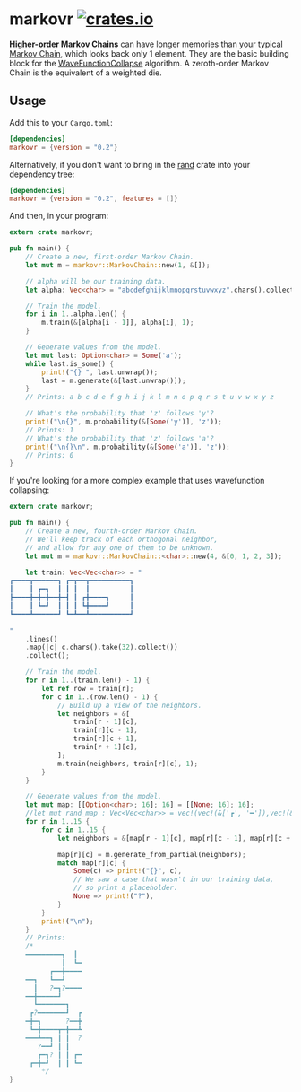 # markovr [![crates.io](https://img.shields.io/crates/v/markovr.svg)](https://crates.io/crates/markovr)

**Higher-order Markov Chains** can have longer memories than your [typical Markov Chain](https://en.wikipedia.org/wiki/Markov_chain), which looks back only 1 element. They are the basic building block for the [WaveFunctionCollapse](https://github.com/mxgmn/WaveFunctionCollapse) algorithm. A zeroth-order Markov Chain is the equivalent of a weighted die.

## Usage

Add this to your `Cargo.toml`:

```toml
[dependencies]
markovr = {version = "0.2"}
```

Alternatively, if you don't want to bring in the [rand](https://crates.io/crates/rand) crate into your dependency tree:

```toml
[dependencies]
markovr = {version = "0.2", features = []}
```

And then, in your program:

```rust
extern crate markovr;

pub fn main() {
    // Create a new, first-order Markov Chain.
    let mut m = markovr::MarkovChain::new(1, &[]);

    // alpha will be our training data.
    let alpha: Vec<char> = "abcdefghijklmnopqrstuvwxyz".chars().collect();

    // Train the model.
    for i in 1..alpha.len() {
        m.train(&[alpha[i - 1]], alpha[i], 1);
    }

    // Generate values from the model.
    let mut last: Option<char> = Some('a');
    while last.is_some() {
        print!("{} ", last.unwrap());
        last = m.generate(&[last.unwrap()]);
    }
    // Prints: a b c d e f g h i j k l m n o p q r s t u v w x y z

    // What's the probability that 'z' follows 'y'?
    print!("\n{}", m.probability(&[Some('y')], 'z'));
    // Prints: 1
    // What's the probability that 'z' follows 'a'?
    print!("\n{}\n", m.probability(&[Some('a')], 'z'));
    // Prints: 0
}
```

If you're looking for a more complex example that uses wavefunction collapsing:

```rust
extern crate markovr;

pub fn main() {
    // Create a new, fourth-order Markov Chain.
    // We'll keep track of each orthogonal neighbor,
    // and allow for any one of them to be unknown.
    let mut m = markovr::MarkovChain::<char>::new(4, &[0, 1, 2, 3]);

    let train: Vec<Vec<char>> = "                                
┏━━━━┳━━━━━━┓ ┏━┳━━┳━━━━━━━━━━┓ 
┃    ┃ ┏━┓  ┃ ┃ ┃  ┃          ┃ 
┣━━━━╋━╋━╋━━╋━┫ ┃ ┏╋━━━━┓     ┃ 
┃    ┃ ┗━┛  ┃ ┃ ┃ ┗╋━━━━┛     ┃ 
┗━━━━┻━━━━━━┛ ┗━┻━━┻━━━━━━━━━━┛ 
                                
"
    .lines()
    .map(|c| c.chars().take(32).collect())
    .collect();

    // Train the model.
    for r in 1..(train.len() - 1) {
        let ref row = train[r];
        for c in 1..(row.len() - 1) {
            // Build up a view of the neighbors.
            let neighbors = &[
                train[r - 1][c],
                train[r][c - 1],
                train[r][c + 1],
                train[r + 1][c],
            ];
            m.train(neighbors, train[r][c], 1);
        }
    }

    // Generate values from the model.
    let mut map: [[Option<char>; 16]; 16] = [[None; 16]; 16];
    //let mut rand_map : Vec<Vec<char>> = vec!(vec!(&['┏', '━']),vec!(&['┃']));
    for r in 1..15 {
        for c in 1..15 {
            let neighbors = &[map[r - 1][c], map[r][c - 1], map[r][c + 1], map[r + 1][c]];

            map[r][c] = m.generate_from_partial(neighbors);
            match map[r][c] {
                Some(c) => print!("{}", c),
                // We saw a case that wasn't in our training data,
                // so print a placeholder.
                None => print!("?"),
            }
        }
        print!("\n");
    }
    // Prints:
    /*
    ━━━━━━━━━┓  ┃
             ┃  ┗━
          ┏━━╋━━━━
    ━━┓   ┗━━┛
      ┃   ?━┓?━━━━
    ━━╋━━━━━┛
      ┗━━━━━━━┓
     ┏?━━━━━━━┛  ┏
    ━╋━┓      ?━━╋
     ┗━╋━━━━┳━╋━━┻
    ━━━┻━━┓ ┃ ┃  ?
       ?━━┛ ┃ ┃
       ┏━┓? ┃ ┃ ┏━
     ┏━╋━┛  ┃ ┃ ┗━
        */
}
```
